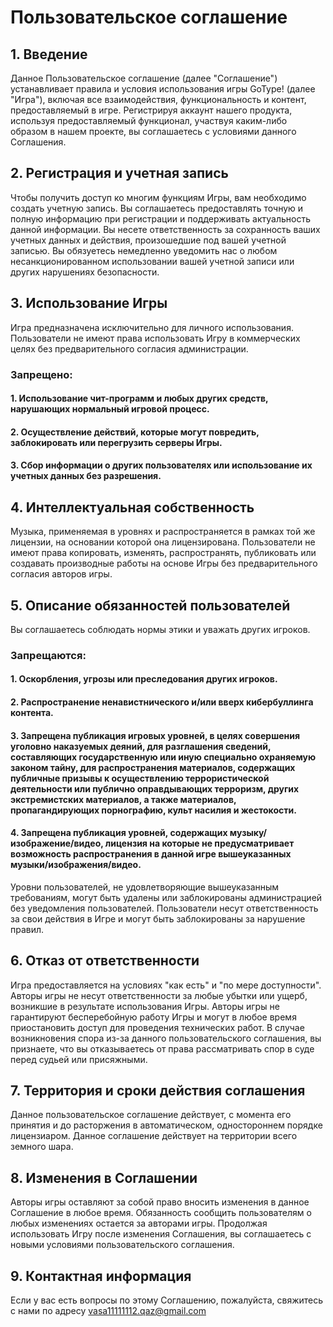 # Пользовательское соглашение

## 1. Введение

Данное Пользовательское соглашение (далее "Соглашение") устанавливает правила и условия использования игры GoType! (далее "Игра"), включая все взаимодействия, функциональность и контент, предоставляемый в игре. Регистрируя аккаунт нашего продукта, используя предоставляемый функционал, участвуя каким-либо образом в нашем проекте, вы соглашаетесь с условиями данного Соглашения.

## 2. Регистрация и учетная запись

Чтобы получить доступ ко многим функциям Игры, вам необходимо создать учетную запись.
Вы соглашаетесь предоставлять точную и полную информацию при регистрации и поддерживать актуальность данной информации.
Вы несете ответственность за сохранность ваших учетных данных и действия, произошедшие под вашей учетной записью.
Вы обязуетесь немедленно уведомить нас о любом несанкционированном использовании вашей учетной записи или других нарушениях безопасности.

## 3. Использование Игры

Игра предназначена исключительно для личного использования. Пользователи не имеют права использовать Игру в коммерческих целях без предварительного согласия администрации.
### Запрещено:
#### 1. Использование чит-программ и любых других средств, нарушающих нормальный игровой процесс.
#### 2. Осуществление действий, которые могут повредить, заблокировать или перегрузить серверы Игры.
#### 3. Сбор информации о других пользователях или использование их учетных данных без разрешения.

## 4. Интеллектуальная собственность
Музыка, применяемая в уровнях и распространяется в рамках той же лицензии, на основании которой она лицензирована.
Пользователи не имеют права копировать, изменять, распространять, публиковать или создавать производные работы на основе Игры без предварительного согласия авторов игры.

## 5. Описание обязанностей пользователей
Вы соглашаетесь соблюдать нормы этики и уважать других игроков. 
### Запрещаются:

#### 1. Оскорбления, угрозы или преследования других игроков.
#### 2. Распространение ненавистнического и/или вверх кибербуллинга контента.
#### 3. Запрещена публикация игровых уровней, в целях совершения уголовно наказуемых деяний, для разглашения сведений, составляющих государственную или иную специально охраняемую законом тайну, для распространения материалов, содержащих публичные призывы к осуществлению террористической деятельности или публично оправдывающих терроризм, других экстремистских материалов, а также материалов, пропагандирующих порнографию, культ насилия и жестокости.
#### 4. Запрещена публикация уровней, содержащих музыку/изображение/видео, лицензия на которые не предусматривает возможность распространения в данной игре вышеуказанных музыки/изображения/видео.

Уровни пользователей, не удовлетворяющие вышеуказанным требованиям, могут быть удалены
или заблокированы администрацией без уведомления пользователей.
Пользователи несут ответственность за свои действия в Игре и могут быть заблокированы за
нарушение правил.
## 6. Отказ от ответственности
Игра предоставляется на условиях "как есть" и "по мере доступности". Авторы игры не несут ответственности за любые убытки или ущерб, возникшие в результате использования Игры.
Авторы игры не гарантируют бесперебойную работу Игры и могут в любое время приостановить доступ для проведения технических работ.
В случае возникновения спора из-за данного пользовательского соглашения, вы признаете, что вы отказываетесь от права рассматривать спор в суде перед судьей или присяжными.
## 7. Территория и сроки действия соглашения
Данное пользовательское соглашение действует, с момента его принятия и до расторжения в автоматическом, одностороннем порядке лицензиаром.
Данное соглашение действует на территории всего земного шара.
## 8. Изменения в Соглашении
Авторы игры оставляют за собой право вносить изменения в данное Соглашение в любое время.
Обязанность сообщить пользователям о любых изменениях остается за авторами игры.
Продолжая использовать Игру после изменения Соглашения, вы соглашаетесь с новыми условиями пользовательского соглашения.
## 9. Контактная информация
Если у вас есть вопросы по этому Соглашению, пожалуйста, свяжитесь с нами по адресу
vasa11111112.qaz@gmail.com